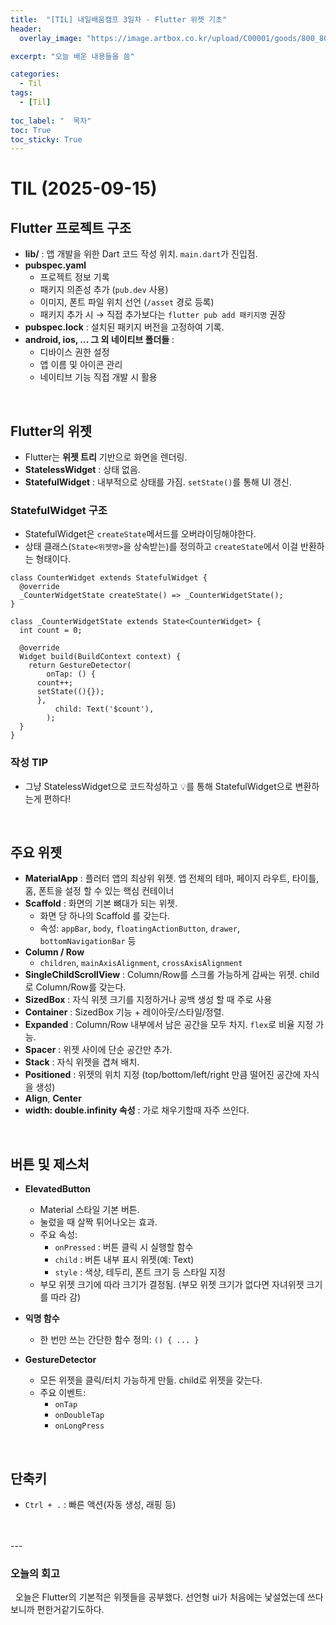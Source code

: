 ```yaml
---
title:  "[TIL] 내일배움캠프 3일차 - Flutter 위젯 기초"
header:
  overlay_image: "https://image.artbox.co.kr/upload/C00001/goods/800_800/818/230525003912818.jpg?s=/goods/org/818/230525003912818.jpg"

excerpt: "오늘 배운 내용들을 씀"

categories:
  - Til
tags:
  - [Til]
    
toc_label: "  목차"
toc: True
toc_sticky: True
---
```


# TIL (2025-09-15)

## Flutter 프로젝트 구조
- **lib/** : 앱 개발을 위한 Dart 코드 작성 위치. `main.dart`가 진입점.
- **pubspec.yaml**
  - 프로젝트 정보 기록
  - 패키지 의존성 추가 (`pub.dev` 사용)
  - 이미지, 폰트 파일 위치 선언 (`/asset` 경로 등록)
  - 패키지 추가 시 → 직접 추가보다는 `flutter pub add 패키지명` 권장
- **pubspec.lock** : 설치된 패키지 버전을 고정하여 기록.
- **android, ios, ... 그 외 네이티브 폴더들** : 
  - 디바이스 권한 설정
  - 앱 이름 및 아이콘 관리
  - 네이티브 기능 직접 개발 시 활용

<br>

## Flutter의 위젯
- Flutter는 **위젯 트리** 기반으로 화면을 렌더링.
- **StatelessWidget** : 상태 없음.
- **StatefulWidget** : 내부적으로 상태를 가짐. `setState()`를 통해 UI 갱신.

### StatefulWidget 구조
- StatefulWidget은 `createState`메서드를 오버라이딩해야한다.
- 상태 클래스(`State<위젯명>`을 상속받는)를 정의하고 `createState`에서 이걸 반환하는 형태이다.

```
class CounterWidget extends StatefulWidget {
  @override
  _CounterWidgetState createState() => _CounterWidgetState();
}

class _CounterWidgetState extends State<CounterWidget> {
  int count = 0;

  @override
  Widget build(BuildContext context) {
    return GestureDetector(
      	onTap: () {
	  count++;
	  setState((){});
	  },
          child: Text('$count'),
        );
  }
}
```

### 작성 TIP
- 그냥 StatelessWidget으로 코드작성하고 💡를 통해 StatefulWidget으로 변환하는게 편하다!

<br>

## 주요 위젯
- **MaterialApp** : 플러터 앱의 최상위 위젯. 앱 전체의 테마, 페이지 라우트, 타이틀, 홈, 폰트을 설정 할 수 있는 핵심 컨테이너
- **Scaffold** : 화면의 기본 뼈대가 되는 위젯.
  - 화면 당 하나의 Scaffold 를 갖는다. 
  - 속성: `appBar`, `body`, `floatingActionButton`, `drawer`, `bottomNavigationBar` 등
- **Column / Row**
  - `children`, `mainAxisAlignment`, `crossAxisAlignment`
- **SingleChildScrollView** : Column/Row를 스크롤 가능하게 감싸는 위젯. child로 Column/Row를 갖는다.
- **SizedBox** : 자식 위젯 크기를 지정하거나 공백 생성 할 때 주로 사용
- **Container** : SizedBox 기능 + 레이아웃/스타일/정렬.
- **Expanded** : Column/Row 내부에서 남은 공간을 모두 차지. `flex`로 비율 지정 가능.
- **Spacer** : 위젯 사이에 단순 공간만 추가.
- **Stack** : 자식 위젯을 겹쳐 배치.
- **Positioned** : 위젯의 위치 지정 (top/bottom/left/right 만큼 떨어진 공간에 자식을 생성)
- **Align**, **Center**
- **width: double.infinity 속성** : 가로 채우기할때 자주 쓰인다.

<br>

## 버튼 및 제스처
- **ElevatedButton**
  - Material 스타일 기본 버튼.
  - 눌렀을 때 살짝 튀어나오는 효과.
  - 주요 속성:
    - `onPressed` : 버튼 클릭 시 실행할 함수
    - `child` : 버튼 내부 표시 위젯(예: Text)
    - `style` : 색상, 테두리, 폰트 크기 등 스타일 지정
  - 부모 위젯 크기에 따라 크기가 결정됨. (부모 위젯 크기가 없다면 자녀위젯 크기를 따라 감)

- **익명 함수**
  - 한 번만 쓰는 간단한 함수 정의: `() { ... }`

- **GestureDetector**
  - 모든 위젯을 클릭/터치 가능하게 만듦. child로 위젯을 갖는다.
  - 주요 이벤트:
    - `onTap`
    - `onDoubleTap`
    - `onLongPress`

<br>

## 단축키
- `Ctrl + .` : 빠른 액션(자동 생성, 래핑 등)

<br>
<br>
---

### 오늘의 회고

&nbsp; 오늘은 Flutter의 기본적은 위젯들을 공부했다. 선언형 ui가 처음에는 낯설었는데 쓰다보니까 편한거같기도하다.
